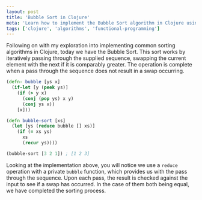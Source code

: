 ```yaml
---
layout: post
title: 'Bubble Sort in Clojure'
meta: 'Learn how to implement the Bubble Sort algorithm in Clojure using a functional approach.'
tags: ['clojure', 'algorithms', 'functional-programming']
---
```


Following on with my exploration into implementing common sorting algorithms in Clojure, today we have the Bubble Sort.
This sort works by iteratively passing through the supplied sequence, swapping the current element with the next if it is comparably greater.
The operation is complete when a pass through the sequence does not result in a swap occurring.

<!--more-->

```clojure
(defn- bubble [ys x]
  (if-let [y (peek ys)]
    (if (> y x)
      (conj (pop ys) x y)
      (conj ys x))
    [x]))

(defn bubble-sort [xs]
  (let [ys (reduce bubble [] xs)]
    (if (= xs ys)
      xs
      (recur ys))))

(bubble-sort [3 2 1]) ; [1 2 3]
```

Looking at the implementation above, you will notice we use a `reduce` operation with a private `bubble` function, which provides us with the pass through the sequence.
Upon each pass, the result is checked against the input to see if a swap has occurred.
In the case of them both being equal, we have completed the sorting process.
